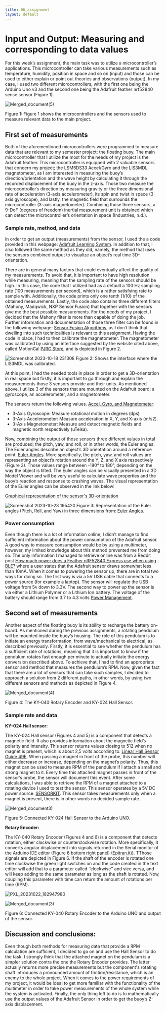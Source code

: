 ```yaml
---
title: 06_assignment
layout: default
---
```


# **Input and Output: Measuring and corresponding to data values**  

For this week’s assignment, the main task was to utilize a microcontroller’s applications. This microcontroller can take various measurements such as temperature, humidity, position in space and so on (input) and those can be used to either explain or point out theories and observations (output). In my case, I used two different microcontrollers, with the first one being the Arduino Uno v3 and the second one being the Adafruit feather nrf52840 sense sensor (Figure 1). 

![Merged_document(5)](https://github.com/vtryfos/vtryfos.github.io/assets/143755086/8005c517-6c8f-4692-a74a-b99d2c0384d6)

Figure 1: Figure 1 shows the microcontrollers and the sensors used to measure relevant data to the main project.


## **First set of measurements**
Both of the aforementioned microcontrollers were programmed to measure data that are relevant to my semester project; the floating buoy. The main microcontroller that I utilize the most for the needs of my project is the Adafruit feather. This microcontroller is equipped with 2 valuable sensors that concern my project; the LSM6DS33 Accel/Gyro and the LIS3MDL magnetometer, as I am interested in measuring the buoy’s direction/orientation and the wave height by calculating it through the recorded displacement of the buoy in the z-axis. Those two measure the microcontroller’s direction by measuring gravity or the three dimensional rate of acceleration  (3-axis accelerometer), its spin and twist in space (3-axis gyroscope), and lastly, the magnetic field that surrounds the microcontroller (3-axis magnetometer). Combining those three sensors, a 9-DoF (degrees of freedom) inertial measurement unit is obtained which can detect the microcontroller’s orientation in space (Industries, n.d.). 

### **Sample rate, method, and data**

In order to get an output (measurements) from the sensor, I used the a code provided in this webpage: [Adafruit Learning System](https://learn.adafruit.com/how-to-fuse-motion-sensor-data-into-ahrs-orientation-euler-quaternions/overview). In addition to that, I also followed the same method as they did, namely, the method that uses the sensors combined output to visualize an object’s real time 3D-orientation. 

There are in general many factors that could eventually affect the quality of my measurements. To avoid that, it is important to have high resolution while measuring, meaning that the sampling rate of the sensors should be high. In this case, the code that I utilized had as a default a 100 Hz sampling rate (100 measurements per second), which is a rather satisfying rate to sample with. Additionally, the code prints only one tenth (1/10) of the obtained measurements. Lastly, the code also contains three different filters (Mahony, Madqwick, NXP Sensor Fusion) that together with the sensors give me the best possible measurements. For the needs of my project, I decided that the Mahony filter is more than capable of doing the job. Further information and documentation of those three filter can be found in the following webpage: [Sensor Fusion Algorithms](https://learn.adafruit.com/how-to-fuse-motion-sensor-data-into-ahrs-orientation-euler-quaternions/sensor-fusion-algorithms), as I don’t think that dwelling into such technicalities is relevant to this assignment.
Having the code in place, I had to then calibrate the magnetometer. The magnetometer was calibrated by using an interface suggested by the website cited above, called MotionCal [PJRC Store](https://www.pjrc.com/store/prop_shield.html), and is depicted in Figure 2. 


![Screenshot 2023-10-18 231308](https://github.com/vtryfos/vtryfos.github.io/assets/143755086/09a14928-f3d4-4cab-8e02-29efe7a99d73)
Figure 2: Shows the interface where the LIS3MDL was calibrated.

At this point, I had the needed tools in place in order to get a 3D-orientation in real space but firstly,  it is important to go through and explain the measurements those 3 sensors provide and their units. As mentioned above, I utilize 3 of the sensors that are mounted on the Adafruit board; a gyroscope, an accelerometer, and a magnetometer. 

The sensors return the following values. [Accel, Gyro, and Magnetometer](https://www.adafruit.com/category/521):

* 3-Axis Gyroscope: Measure rotational motion in degrees (dps)
* 3-Axis Accelerometer: Measure acceleration in X, Y, and X-axis (m/s2).
* 3-Axis Magnetometer: Measure and detect magnetic fields and magnetic north respectively (uTelsa).

Now, combining the output of those sensors three different values in total are produced; the pitch, yaw, and roll, or in other words, the Euler angles. The Euler angles describe an object’s 3D orientation around a reference point. [Euler Angles](https://learn.adafruit.com/how-to-fuse-motion-sensor-data-into-ahrs-orientation-euler-quaternions/lets-fuse). More specifically, the pitch, yaw, and roll values are representing an object’s rotation around the Y, Z, and X axis respectively (Figure 3). Those values range between -180° to 180°, depending on the way the object is tilted. The Euler angles can be visually presented in a 3D Model Viewer and will be very useful to calculate wave properties and the buoy’s reaction and response to crashing waves. The visual representation of the Euler angles can be observed in the link below!

[Graphical representation of the sensor's 3D-orientation](https://github.com/vtryfos/vtryfos.github.io/assets/143755086/c300659a-6bdb-472a-9803-6202e5d68590)


![Screenshot 2023-10-23 195420](https://github.com/vtryfos/vtryfos.github.io/assets/143755086/3cf68d01-1ba6-4ec8-a950-e2917c47f4b9)
Figure 3: Representation of the Euler angles (Pitch, Roll, and Yaw) in three dimensions from: [Euler Angles](https://learn.adafruit.com/how-to-fuse-motion-sensor-data-into-ahrs-orientation-euler-quaternions/lets-fuse).



### **Power consumption**
Even though there is a lot of information online, I didn’t manage to find sufficient information about the power consumption of the Adafruit sensor. A good way to measure consumption would be by using a multimeter, however, my limited knowledge about this method prevented me from doing so. The only information I managed to retrieve online was from a Reddit post [How much power does a Feather nRF52840 Express use when using BLE?](https://www.reddit.com/r/adafruit/comments/ypvkgk/how_much_power_does_a_feather_nrf52840_express/) where a user states that the Adafruit sensor draws somewhat less than 10mA. When it comes to powering the sensor up, there are in total two ways for doing so. The first way is via a 5V USB cable that connects to a power source (for example a laptop). The sensor will regulate the USB voltage from 5v down to 3.3V. The second way to power up the sensor is via either a Lithium Polymer or a Lithium Ion battery. The voltage of the battery should range from 3.7 to 4.3 volts [Power Management](https://learn.adafruit.com/adafruit-feather-sense/power-management).


## **Second set of measurements**
Another aspect of the floating buoy is its ability to recharge the battery on-board. As mentioned during the previous assignments, a rotating pendulum will be mounted inside the buoy’s housing. The role of this pendulum is to initiate an energy transformation, from wave/mechanical to electrical, as described previously. Firstly, it is essential to see whether the pendulum has a sufficient rate of rotations, meaning that it is important to know if the pendulum rotates fast enough per minute to actually initiate the energy conversion described above. To achieve that, I had to find an appropriate sensor and method that measures the pendulum’s RPM. Now, given the fact that there are a lot of sensors that can take such samples, I decided to approach a solution from 2 different paths, in other words, by using two different sensors and methods as depicted in Figure 4.

![Merged_document(4)](https://github.com/vtryfos/vtryfos.github.io/assets/143755086/6675ec6b-4fd5-4607-9b99-30e51718c778)

Figure 4: The KY-040 Rotary Encoder and KY-024 Hall Sensor.

### **Sample rate and data**

**KY-024 Hall sensor:** 

The KY-024 Hall sensor (Figures 4 and 5) is a component that detects a magnetic field. It also provides information about the magnetic field’s polarity and intensity. This sensor returns values closing to 512 when no magnet is present, which is about 2,5 volts according to: [Linear Hall Sensor Guide 49E](https://www.electroschematics.com/linear-hall-sensor/). When passing a magnet in front of the probe, this number will either decrease or increase, depending on the magnet’s polarity. Thus, this magnet can be used to measure RPM of the pendulum if I attach a small and strong magnet to it. Every time this attached magnet passes in front of the sensor’s probe, the sensor will document this event. After some calculations, I was able to retrieve the RPM of a magnet attached to a rotating device I used to test the sensor. This sensor operates by a 5V DC power source: [SENSORKIT](https://sensorkit.joy-it.net/en/sensors/ky-040). This sensor takes measurements only when a magnet is present, there is in other words no decided sample rate.



![Merged_document3)](https://github.com/vtryfos/vtryfos.github.io/assets/143755086/55a08b94-0749-40dc-b5fe-520dca37cef3)

Figure 5: Connected KY-024 Hall Sensor to the Arduino UNO.

**Rotary Encoder:**

The KY-040 Rotary Encoder (Figures 4 and 6) is a component that detects rotation, either clockwise or counterclockwise rotation. More specifically, it converts angular displacement into signals returned in the Serial monitor of the Arduino IDE editor (Figure 6 bottom right panel) ([Epitran.it)](https://www.epitran.it/ebayDrive/datasheet/25.pdf)). TThose signals are depicted in Figure 6. If the shaft of the encoder is rotated one time clockwise the green light switches on and the code created in the text editor will add that to a parameter called ‘’clockwise’’ and vice versa, and will keep adding to the same parameter as long as the shaft is rotated. Now, coupling this parameter with time can return the amount of rotations per time (RPM).


![PXL_20231022_182947980](https://github.com/vtryfos/vtryfos.github.io/assets/143755086/4a651d8d-e7ca-459f-bef7-8501918c5ad1)

![Merged_document(3)](https://github.com/vtryfos/vtryfos.github.io/assets/143755086/81f5473c-a2da-41df-af5c-dc6c8649cfc8)

Figure 6: Connected KY-040 Rotary Encoder to the Arduino UNO and output of the sensor.

## **Discussion and conclusions:**

Even though both methods for measuring data that provide a RPM calculation are sufficient, I decided to go on and use the Hall Sensor to do the task. I strongly think that the attached magnet on the pendulum is a simpler solution contra the one the Rotary Encoder provides. The latter actually returns more precise measurements but the component's rotating shaft introduces a pronounced amount of friction/resistance, which is an enemy to the whole project. When it comes to the power requirements of my project, it would be ideal to get more familiar with the functionality of the multimeter in order to take power measurements of the whole system while the system is activated. Finally, the only thing left to do is to mathematically use the output values of the Adafruit Sensor in order to get the buoy’s Z-axis displacement. 




